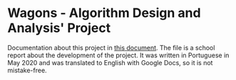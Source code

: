 # Wagons - Algorithm Design and Analysis' Project

Documentation about this project in [this document]('https://github.com/jcpinto54/Wagons/blob/master/Wagons_docs.pdf'). The file is a school report about the development of the project. It was written in Portuguese in May 2020 and was translated to English with Google Docs, so it is not mistake-free.

